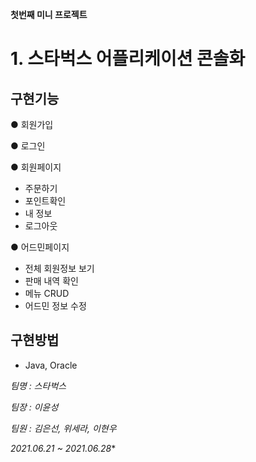 **첫번째 미니 프로젝트**

# 1. 스타벅스 어플리케이션 콘솔화

## 구현기능

● 회원가입

● 로그인

● 회원페이지
- 주문하기
- 포인트확인
- 내 정보
- 로그아웃

● 어드민페이지
- 전체 회원정보 보기
- 판매 내역 확인
- 메뉴 CRUD
- 어드민 정보 수정

## 구현방법
- Java, Oracle


*팀명 : 스타벅스*

*팀장 : 이윤성*

*팀원 : 김은선, 위세라, 이현우*

*2021.06.21 ~ 2021.06.28**
